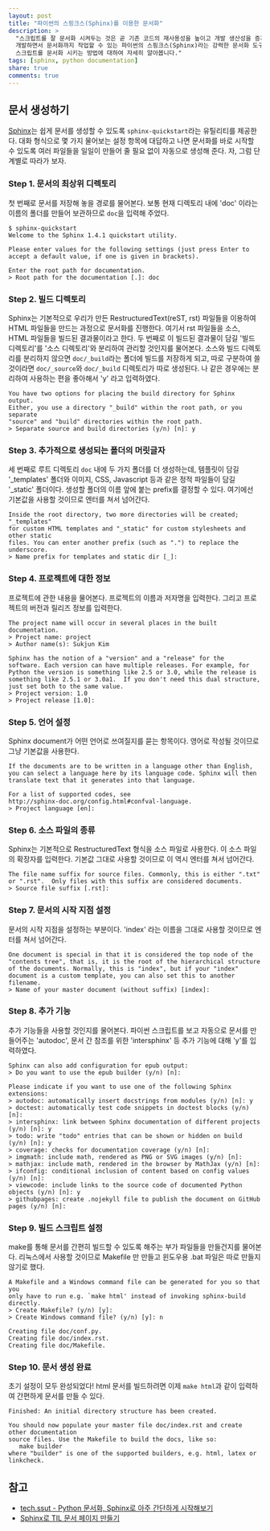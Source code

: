 ```yaml
---
layout: post
title: "파이썬의 스핑크스(Sphinx)를 이용한 문서화"
description: >
  "스크립트를 잘 문서화 시켜두는 것은 곧 기존 코드의 재사용성을 높이고 개발 생산성을 증가시킵니다.
  개발하면서 문서화까지 작업할 수 있는 파이썬의 스핑크스(Sphinx)라는 강력한 문서화 도구를 이용해 파이썬 패키지 또는
  스크립트를 문서화 시키는 방법에 대하여 자세히 알아봅니다."
tags: [sphinx, python documentation]
share: true
comments: true
---
```



## 문서 생성하기

[Sphinx](http://www.sphinx-doc.org/en/stable/)는 쉽게 문서를 생성할 수 있도록 `sphinx-quickstart`라는 유틸리티를
제공한다. 대화 형식으로 몇 가지 물어보는 설정 항목에 대답하고 나면 문서화를 바로 시작할 수 있도록 여러 파일들을 일일이
만들어 줄 필요 없이 자동으로 생성해 준다. 자, 그럼 단계별로 따라가 보자.

### Step 1. 문서의 최상위 디렉토리

첫 번째로 문서를 저장해 놓을 경로를 물어본다. 보통 현재 디렉토리 내에 'doc' 이라는 이름의 폴더를 만들어 보관하므로
`doc`을 입력해 주었다.

```
$ sphinx-quickstart
Welcome to the Sphinx 1.4.1 quickstart utility.

Please enter values for the following settings (just press Enter to
accept a default value, if one is given in brackets).

Enter the root path for documentation.
> Root path for the documentation [.]: doc
```

### Step 2. 빌드 디렉토리

Sphinx는 기본적으로 우리가 만든 RestructuredText(reST, rst) 파일들을 이용하여 HTML 파일들을 만드는 과정으로 문서화를
진행한다. 여기서 rst 파일들을 소스, HTML 파일들을 빌드된 결과물이라고 한다. 두 번째로 이 빌드된 결과물이 담길
'빌드 디렉토리'를 '소스 디렉토리'와 분리하여 관리할 것인지를 물어본다. 소스와 빌드 디렉토리를 분리하지 않으면
`doc/_build`라는 폴더에 빌드를 저장하게 되고, 따로 구분하여 쓸 것이라면 `doc/_source`와 `doc/_build` 디렉토리가 따로
생성된다. 나 같은 경우에는 분리하여 사용하는 편을 좋아해서 'y' 라고 입력하였다.

```
You have two options for placing the build directory for Sphinx output.
Either, you use a directory "_build" within the root path, or you separate
"source" and "build" directories within the root path.
> Separate source and build directories (y/n) [n]: y
```

### Step 3. 추가적으로 생성되는 폴더의 머릿글자

세 번째로 루트 디렉토리 `doc` 내에 두 가지 폴더를 더 생성하는데,
템플릿이 담길 '_templates' 폴더와 이미지, CSS, Javascript 등과 같은 정적 파일들이 담길 '_static' 폴더이다.
생성할 폴더의 이름 앞에 붙는 prefix를 결정할 수 있다. 여기에선 기본값을 사용할 것이므로 엔터를 쳐서 넘어간다.

```
Inside the root directory, two more directories will be created; "_templates"
for custom HTML templates and "_static" for custom stylesheets and other static
files. You can enter another prefix (such as ".") to replace the underscore.
> Name prefix for templates and static dir [_]:
```

### Step 4. 프로젝트에 대한 정보

프로젝트에 관한 내용을 물어본다. 프로젝트의 이름과 저자명을 입력한다. 그리고 프로젝트의 버전과 릴리즈 정보를 입력한다.

```
The project name will occur in several places in the built documentation.
> Project name: project
> Author name(s): Sukjun Kim

Sphinx has the notion of a "version" and a "release" for the
software. Each version can have multiple releases. For example, for
Python the version is something like 2.5 or 3.0, while the release is
something like 2.5.1 or 3.0a1.  If you don't need this dual structure,
just set both to the same value.
> Project version: 1.0
> Project release [1.0]:
```

### Step 5. 언어 설정

Sphinx document가 어떤 언어로 쓰여질지를 묻는 항목이다. 영어로 작성될 것이므로 그냥 기본값을 사용한다.

```
If the documents are to be written in a language other than English,
you can select a language here by its language code. Sphinx will then
translate text that it generates into that language.

For a list of supported codes, see
http://sphinx-doc.org/config.html#confval-language.
> Project language [en]:
```

### Step 6. 소스 파일의 종류

Sphinx는 기본적으로 RestructuredText 형식을 소스 파일로 사용한다. 이 소스 파일의 확장자를 입력한다.
기본값 그대로 사용할 것이므로 이 역시 엔터를 쳐서 넘어간다.

```
The file name suffix for source files. Commonly, this is either ".txt"
or ".rst".  Only files with this suffix are considered documents.
> Source file suffix [.rst]:
```

### Step 7. 문서의 시작 지점 설정

문서의 시작 지점을 설정하는 부분이다. 'index' 라는 이름을 그대로 사용할 것이므로 엔터를 쳐서 넘어간다.

```
One document is special in that it is considered the top node of the
"contents tree", that is, it is the root of the hierarchical structure
of the documents. Normally, this is "index", but if your "index"
document is a custom template, you can also set this to another filename.
> Name of your master document (without suffix) [index]:
```

### Step 8. 추가 기능

추가 기능들을 사용할 것인지를 물어본다. 파이썬 스크립트를 보고 자동으로 문서를 만들어주는 'autodoc',
문서 간 참조를 위한 'intersphinx' 등 추가 기능에 대해 'y'를 입력하였다.

```
Sphinx can also add configuration for epub output:
> Do you want to use the epub builder (y/n) [n]:

Please indicate if you want to use one of the following Sphinx extensions:
> autodoc: automatically insert docstrings from modules (y/n) [n]: y
> doctest: automatically test code snippets in doctest blocks (y/n) [n]:
> intersphinx: link between Sphinx documentation of different projects (y/n) [n]: y
> todo: write "todo" entries that can be shown or hidden on build (y/n) [n]: y
> coverage: checks for documentation coverage (y/n) [n]:
> imgmath: include math, rendered as PNG or SVG images (y/n) [n]:
> mathjax: include math, rendered in the browser by MathJax (y/n) [n]:
> ifconfig: conditional inclusion of content based on config values (y/n) [n]:
> viewcode: include links to the source code of documented Python objects (y/n) [n]: y
> githubpages: create .nojekyll file to publish the document on GitHub pages (y/n) [n]:
```

### Step 9. 빌드 스크립트 설정

make를 통해 문서를 간편히 빌드할 수 있도록 해주는 부가 파일들을 만들건지를 물어본다.
리눅스에서 사용할 것이므로 Makefile 만 만들고 윈도우용 .bat 파일은 따로 만들지 않기로 했다.

```
A Makefile and a Windows command file can be generated for you so that you
only have to run e.g. `make html' instead of invoking sphinx-build
directly.
> Create Makefile? (y/n) [y]:
> Create Windows command file? (y/n) [y]: n

Creating file doc/conf.py.
Creating file doc/index.rst.
Creating file doc/Makefile.
```

### Step 10. 문서 생성 완료

초기 설정이 모두 완성되었다! html 문서를 빌드하려면 이제 `make html`과 같이 입력하여 간편하게 문서를 만들 수 있다.

```
Finished: An initial directory structure has been created.

You should now populate your master file doc/index.rst and create other documentation
source files. Use the Makefile to build the docs, like so:
   make builder
where "builder" is one of the supported builders, e.g. html, latex or linkcheck.
```


## 참고

* [tech.ssut - Python 문서화, Sphinx로 아주 간단하게 시작해보기](https://tech.ssut.me/2015/07/28/start-python-documentation-using-sphinx/)
* [Sphinx로 TIL 문서 페이지 만들기](https://songyunseop.github.io/post/2017/11/setting-til-page-with-sphinx/)